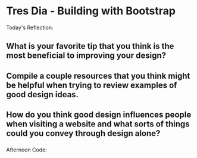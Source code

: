 # Tres Dia - Building with Bootstrap

Today's Reflection: 



## What is your favorite tip that you think is the most beneficial to improving your design?

###

## Compile a couple resources that you think might be helpful when trying to review examples of good design ideas.

###

## How do you think good design influences people when visiting a website and what sorts of things could you convey through design alone?

###

Afternoon Code: